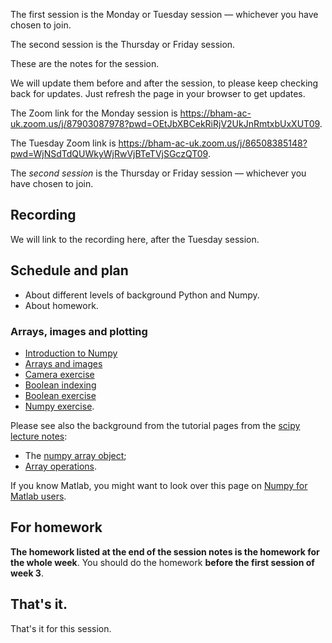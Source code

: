 The first session is the Monday or Tuesday session — whichever you have chosen
to join.

The second session is the Thursday or Friday session.

These are the notes for the session.

We will update them before and after the session, to please keep checking back for updates.  Just refresh the page in your browser to get updates.

The Zoom link for the Monday session is <https://bham-ac-uk.zoom.us/j/87903087978?pwd=OEtJbXBCekRiRjV2UkJnRmtxbUxXUT09>.

The Tuesday Zoom link is <https://bham-ac-uk.zoom.us/j/86508385148?pwd=WjNSdTdQUWkyWjRwVjBTeTVjSGczQT09>.

The *second session* is the Thursday or Friday session — whichever you have
chosen to join.

## Recording

We will link to the recording here, after the Tuesday session.

## Schedule and plan

* About different levels of background Python and Numpy.
* About homework.

### Arrays, images and plotting

* [Introduction to Numpy](https://textbook.nipraxis.org/numpy_intro.html)
* [Arrays and images](https://textbook.nipraxis.org/arrays_and_images)
* [Camera
  exercise](https://hub.nipraxis.org/hub/user-redirect/git-pull?repo=https%3A//github.com/nipraxis/camera&subPath=camera.ipynb)
* [Boolean indexing](https://textbook.nipraxis.org/boolean_indexing.html)
* [Boolean
  exercise](https://hub.nipraxis.org/hub/user-redirect/git-pull?repo=https%3A//github.com/uob-cfd/boolean_arrays&subPath=boolean_arrays.ipynb)
* [Numpy
  exercise](https://hub.nipraxis.org/hub/user-redirect/git-pull?repo=https%3A//github.com/nipraxis/array_practice&subPath=array_practice.ipynb).

Please see also the background from the tutorial pages from the [scipy lecture
notes]():

-   The [numpy array
    object](https://scipy-lectures.org/intro/numpy/array_object.html);
-   [Array operations](https://scipy-lectures.org/intro/numpy/operations.html).

If you know Matlab, you might want to look over this page on [Numpy for Matlab
users](https://numpy.org/doc/stable/user/numpy-for-matlab-users.html).

## For homework

**The homework listed at the end of the session notes is the homework for the whole week**.  You should do the homework **before the first session of week 3**.

## That's it.

That's it for this session.
